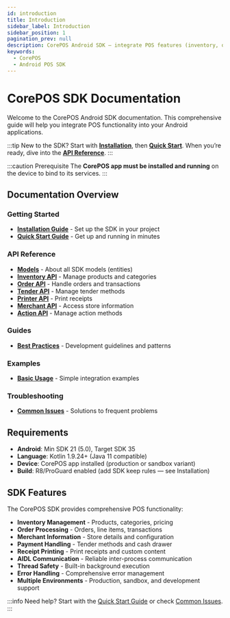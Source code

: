 ```yaml
---
id: introduction
title: Introduction
sidebar_label: Introduction
sidebar_position: 1
pagination_prev: null
description: CorePOS Android SDK — integrate POS features (inventory, orders, printing) into your app with AIDL-based connectors.
keywords:
  - CorePOS
  - Android POS SDK
---
```


# CorePOS SDK Documentation

Welcome to the CorePOS Android SDK documentation. This comprehensive guide will help you integrate POS functionality into your Android applications.

:::tip New to the SDK?
Start with **[Installation](installation)**, then **[Quick Start](quick-start/quick-guide-core-concepts)**. When you’re ready, dive into the **[API Reference](api-reference)**.
:::

:::caution Prerequisite
The **CorePOS app must be installed and running** on the device to bind to its services.
:::

## Documentation Overview

### Getting Started
- **[Installation Guide](installation)** - Set up the SDK in your project
- **[Quick Start Guide](quick-start/quick-guide-core-concepts)** - Get up and running in minutes

### API Reference
- **[Models](models)** - About all SDK models (entities)
- **[Inventory API](api-reference/inventory-connector/inventory-api-introduction)** - Manage products and categories
- **[Order API](api-reference/order-connector/order-api-introduction)** - Handle orders and transactions
- **[Tender API](api-reference/tender-connector/tender-api-introduction)** - Manage tender methods
- **[Printer API](api-reference/printer-api)** - Print receipts
- **[Merchant API](api-reference/merchant-api)** - Access store information
- **[Action API](api-reference/action-connector/action-api-introduction)** - Manage action methods

### Guides
- **[Best Practices](best-practices)** - Development guidelines and patterns

### Examples
- **[Basic Usage](quick-start/quick-guide-examples)** - Simple integration examples

### Troubleshooting
- **[Common Issues](common-issues)** - Solutions to frequent problems

## Requirements
- **Android**: Min SDK 21 (5.0), Target SDK 35
- **Language**: Kotlin 1.9.24+ (Java 11 compatible)
- **Device**: CorePOS app installed (production or sandbox variant)
- **Build**: R8/ProGuard enabled (add SDK keep rules — see Installation)

## SDK Features

The CorePOS SDK provides comprehensive POS functionality:

- **Inventory Management** - Products, categories, pricing
- **Order Processing** - Orders, line items, transactions
- **Merchant Information** - Store details and configuration
- **Payment Handling** - Tender methods and cash drawer
- **Receipt Printing** - Print receipts and custom content
- **AIDL Communication** - Reliable inter-process communication
- **Thread Safety** - Built-in background execution
- **Error Handling** - Comprehensive error management
- **Multiple Environments** - Production, sandbox, and development support

:::info Need help?
Start with the [Quick Start Guide](quick-start/quick-guide-core-concepts) or check [Common Issues](common-issues).
:::